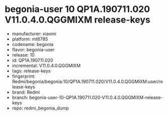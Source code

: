 # begonia-user 10 QP1A.190711.020 V11.0.4.0.QGGMIXM release-keys
- manufacturer: xiaomi
- platform: mt6785
- codename: begonia
- flavor: begonia-user
- release: 10
- id: QP1A.190711.020
- incremental: V11.0.4.0.QGGMIXM
- tags: release-keys
- fingerprint: Redmi/begonia/begonia:10/QP1A.190711.020/V11.0.4.0.QGGMIXM:user/release-keys
- brand: Redmi
- branch: begonia-user-10-QP1A.190711.020-V11.0.4.0.QGGMIXM-release-keys
- repo: redmi_begonia_dump
